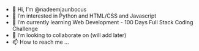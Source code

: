 - 👋 Hi, I’m @nadeemjaunbocus
- 👀 I’m interested in Python and HTML/CSS and Javascript
- 🌱 I’m currently learning Web Development - 100 Days Full Stack Coding Challenge
- 💞️ I’m looking to collaborate on (will add later)
- 📫 How to reach me ...

<!---
nadeemjaunbocus/nadeemjaunbocus is a ✨ special ✨ repository because its `README.md` (this file) appears on your GitHub profile.
You can click the Preview link to take a look at your changes.
--->
